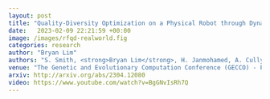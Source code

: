 ```yaml
---
layout: post
title: "Quality-Diversity Optimization on a Physical Robot through Dynamics-Aware and Reset-free Learning"
date:   2023-02-09 22:21:59 +00:00
image: /images/rfqd-realworld.fig
categories: research
author: "Bryan Lim"
authors: "S. Smith, <strong>Bryan Lim</strong>, H. Janmohamed, A. Cully"
venue: "The Genetic and Evolutionary Computation Conference (GECCO) - Poster"
arxiv: http://arxiv.org/abs/2304.12080
video: https://www.youtube.com/watch?v=BgGNvIsRh7Q
--- 
```

